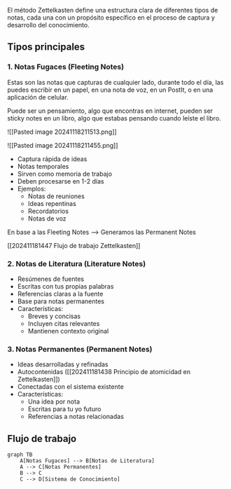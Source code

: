 
El método Zettelkasten define una estructura clara de diferentes tipos de notas, cada una con un propósito específico en el proceso de captura y desarrollo del conocimiento.

## Tipos principales

### 1. Notas Fugaces (Fleeting Notes)

Estas son las notas que capturas de cualquier lado, durante todo el día, las puedes escribir en un papel, en una nota de voz, en un PostIt, o en una aplicación de celular. 

Puede ser un pensamiento, algo que encontras en internet,  pueden ser sticky notes en un libro, algo que estabas pensando cuando leíste el libro.

![[Pasted image 20241118211513.png]]

![[Pasted image 20241118211455.png]]



- Captura rápida de ideas
- Notas temporales
- Sirven como memoria de trabajo
- Deben procesarse en 1-2 días
- Ejemplos:
	- Notas de reuniones
	- Ideas repentinas
	- Recordatorios
	- Notas de voz


En base a las Fleeting Notes --> Generamos las Permanent Notes

[[202411181447 Flujo de trabajo Zettelkasten]]

### 2. Notas de Literatura (Literature Notes)

- Resúmenes de fuentes
- Escritas con tus propias palabras
- Referencias claras a la fuente
- Base para notas permanentes
- Características:
	- Breves y concisas
	- Incluyen citas relevantes
	- Mantienen contexto original

### 3. Notas Permanentes (Permanent Notes)
- Ideas desarrolladas y refinadas
- Autocontenidas ([[202411181438 Principio de atomicidad en Zettelkasten]])
- Conectadas con el sistema existente
- Características:
	- Una idea por nota
	- Escritas para tu yo futuro
	- Referencias a notas relacionadas

## Flujo de trabajo

```mermaid
graph TB
    A[Notas Fugaces] --> B[Notas de Literatura]
    A --> C[Notas Permanentes]
    B --> C
    C --> D[Sistema de Conocimiento]
```
